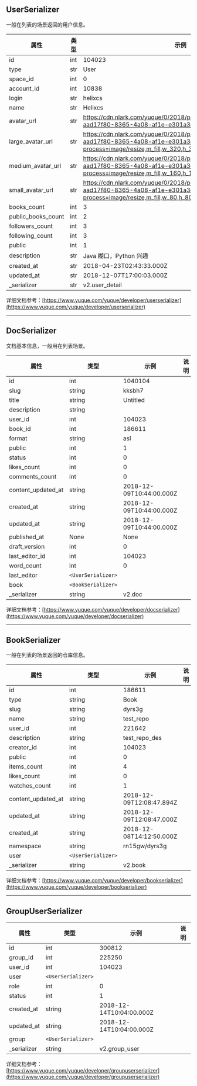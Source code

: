 
## UserSerializer

一般在列表的场景返回的用户信息。

|属性|类型|示例|说明|
|---|-----|----|----|
|id|int|104023||
|type|str|User||
|space_id|int|0||
|account_id|int|10838||
|login|str|helixcs||
|name|str|Helixcs||
|avatar_url|str|https://cdn.nlark.com/yuque/0/2018/png/104023/1539315567419-aad17f80-8365-4a08-af1e-e301a3c2c7f5.png||
|large_avatar_url|str|https://cdn.nlark.com/yuque/0/2018/png/104023/1539315567419-aad17f80-8365-4a08-af1e-e301a3c2c7f5.png?x-oss-process=image/resize,m_fill,w_320,h_320||
|medium_avatar_url|str|https://cdn.nlark.com/yuque/0/2018/png/104023/1539315567419-aad17f80-8365-4a08-af1e-e301a3c2c7f5.png?x-oss-process=image/resize,m_fill,w_160,h_160||
|small_avatar_url|str|https://cdn.nlark.com/yuque/0/2018/png/104023/1539315567419-aad17f80-8365-4a08-af1e-e301a3c2c7f5.png?x-oss-process=image/resize,m_fill,w_80,h_80||
|books_count|int|3||
|public_books_count|int|2||
|followers_count|int|3||
|following_count|int|3||
|public|int|1||
|description|str|Java 糊口，Python 兴趣||
|created_at|str|2018-04-23T02:43:33.000Z||
|updated_at|str|2018-12-07T17:00:03.000Z||
|_serializer|str|v2.user_detail||

详细文档参考：[https://www.yuque.com/yuque/developer/userserializer](https://www.yuque.com/yuque/developer/userserializer)


-----
## DocSerializer

文档基本信息，一般用在列表场景。

|属性|类型|示例|说明|
|---|-----|----|----|
|id|int|1040104||
|slug|string|kksbh7||
|title|string|Untitled||
|description|string|||
|user_id|int|104023||
|book_id|int|186611||
|format|string|asl||
|public|int|1||
|status|int|0||
|likes_count|int|0||
|comments_count|int|0||
|content_updated_at|string|2018-12-09T10:44:00.000Z||
|created_at|string|2018-12-09T10:44:00.000Z||
|updated_at|string|2018-12-09T10:44:00.000Z||
|published_at|None|None||
|draft_version|int|0||
|last_editor_id|int|104023||
|word_count|int|0||
|last_editor|`<UserSerializer>`|||
|book|`<BookSerializer>`|||
|_serializer|string|v2.doc||


详细文档参考：[https://www.yuque.com/yuque/developer/docserializer](https://www.yuque.com/yuque/developer/docserializer)


----
## BookSerializer

一般在列表的场景返回的仓库信息。

|属性|类型|示例|说明|
|---|-----|----|----|
|id|int|186611||
|type|string|Book||
|slug|string|dyrs3g||
|name|string|test_repo||
|user_id|int|221642||
|description|string|test_repo_des||
|creator_id|int|104023||
|public|int|0||
|items_count|int|4||
|likes_count|int|0||
|watches_count|int|1||
|content_updated_at|string|2018-12-09T12:08:47.894Z||
|updated_at|string|2018-12-09T12:08:47.000Z||
|created_at|string|2018-12-08T14:12:50.000Z||
|namespace|string|rn15gw/dyrs3g||
|user|`<UserSerializer>`|||
|_serializer|string|v2.book||

详细文档参考：[https://www.yuque.com/yuque/developer/bookserializer](https://www.yuque.com/yuque/developer/bookserializer)


----
## GroupUserSerializer

|属性|类型|示例|说明|
|---|-----|----|----|
|id|int|300812||
|group_id|int|225250||
|user_id|int|104023||
|user|`<UserSerializer>`|||
|role|int|0||
|status|int|1||
|created_at|string|2018-12-14T10:04:00.000Z||
|updated_at|string|2018-12-14T10:04:00.000Z||
|group|`<UserSerializer>`|||
|_serializer|string|v2.group_user||

详细文档参考：[https://www.yuque.com/yuque/developer/groupuserserializer](https://www.yuque.com/yuque/developer/groupuserserializer)